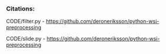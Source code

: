 ### Citations:
CODE/filter.py - https://github.com/deroneriksson/python-wsi-preprocessing

CODE/slide.py - https://github.com/deroneriksson/python-wsi-preprocessing
